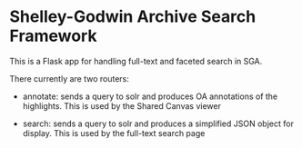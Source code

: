 # Shelley-Godwin Archive Search Framework

This is a Flask app for handling full-text and faceted search in SGA.

There currently are two routers:

* annotate: sends a query to solr and produces OA annotations of the highlights. This is used by the Shared Canvas viewer

* search: sends a query to solr and produces a simplified JSON object for display. This is used by the full-text search page